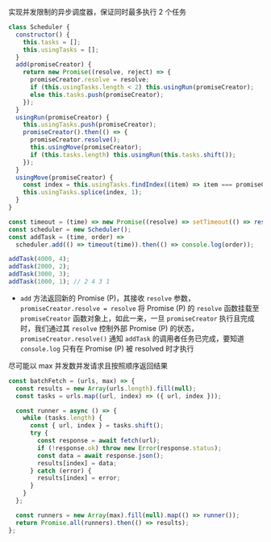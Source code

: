 实现并发限制的异步调度器，保证同时最多执行 2 个任务

```js
class Scheduler {
  constructor() {
    this.tasks = [];
    this.usingTasks = [];
  }
  add(promiseCreator) {
    return new Promise((resolve, reject) => {
      promiseCreator.resolve = resolve;
      if (this.usingTasks.length < 2) this.usingRun(promiseCreator);
      else this.tasks.push(promiseCreator);
    });
  }
  usingRun(promiseCreator) {
    this.usingTasks.push(promiseCreator);
    promiseCreator().then(() => {
      promiseCreator.resolve(); 
      this.usingMove(promiseCreator);
      if (this.tasks.length) this.usingRun(this.tasks.shift());
    });
  }
  usingMove(promiseCreator) {
    const index = this.usingTasks.findIndex((item) => item === promiseCreator);
    this.usingTasks.splice(index, 1);
  }
}

const timeout = (time) => new Promise((resolve) => setTimeout(() => resolve(), time));
const scheduler = new Scheduler();
const addTask = (time, order) =>
  scheduler.add(() => timeout(time)).then(() => console.log(order));

addTask(4000, 4);
addTask(2000, 2);
addTask(3000, 3);
addTask(1000, 1); // 2 4 3 1
```

* `add` 方法返回新的 Promise (P)，其接收 `resolve` 参数，`promiseCreator.resolve = resolve` 将 Promise (P) 的 `resolve` 函数挂载至 `promiseCreator` 函数对象上，如此一来，一旦 `promiseCreator` 执行且完成时，我们通过其 `resolve` 控制外部 Promise (P) 的状态，`promiseCreator.resolve()` 通知 `addTask` 的调用者任务已完成，要知道 `console.log` 只有在 Promise (P) 被 resolved 时才执行

尽可能以 max 并发数并发请求且按照顺序返回结果

```js
const batchFetch = (urls, max) => {
  const results = new Array(urls.length).fill(null);
  const tasks = urls.map((url, index) => ({ url, index }));

  const runner = async () => {
    while (tasks.length) {
      const { url, index } = tasks.shift();
      try {
        const response = await fetch(url);
        if (!response.ok) throw new Error(response.status);
        const data = await response.json();
        results[index] = data;
      } catch (error) {
        results[index] = error;
      }
    }
  };

  const runners = new Array(max).fill(null).map(() => runner());
  return Promise.all(runners).then(() => results);
};
```
